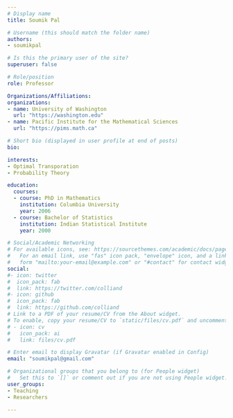 ```yaml
---
# Display name
title: Soumik Pal

# Username (this should match the folder name)
authors:
- soumikpal

# Is this the primary user of the site?
superuser: false

# Role/position
role: Professor

Organizations/Affiliations:
organizations:
- name: University of Washington
  url: "https://washington.edu"
- name: Pacific Institute for the Mathematical Sciences
  url: "https://pims.math.ca"

# Short bio (displayed in user profile at end of posts)
bio:

interests:
- Optimal Transporation
- Probability Theory

education:
  courses:
  - course: PhD in Mathematics
    institution: Columbia University
    year: 2006
  - course: Bachelor of Statistics
    institution: Indian Statistical Institute
    year: 2000

# Social/Academic Networking
# For available icons, see: https://sourcethemes.com/academic/docs/page-builder/#icons
#   For an email link, use "fas" icon pack, "envelope" icon, and a link in the
#   form "mailto:your-email@example.com" or "#contact" for contact widget.
social:
#- icon: twitter
#  icon_pack: fab
#  link: https://twitter.com/colliand
#- icon: github
#  icon_pack: fab
#  link: https://github.com/colliand
# Link to a PDF of your resume/CV from the About widget.
# To enable, copy your resume/CV to `static/files/cv.pdf` and uncomment the lines below.
# - icon: cv
#   icon_pack: ai
#   link: files/cv.pdf

# Enter email to display Gravatar (if Gravatar enabled in Config)
email: "soumikpal@gmail.com"

# Organizational groups that you belong to (for People widget)
#   Set this to `[]` or comment out if you are not using People widget.
user_groups:
- Teaching
- Researchers

---
```

